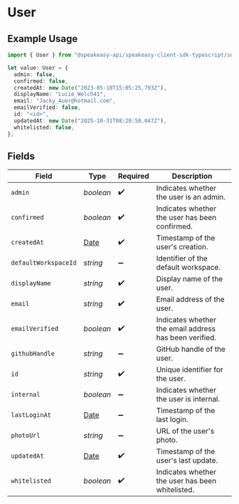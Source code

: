 # User

## Example Usage

```typescript
import { User } from "@speakeasy-api/speakeasy-client-sdk-typescript/sdk/models/shared";

let value: User = {
  admin: false,
  confirmed: false,
  createdAt: new Date("2023-05-10T15:05:25.793Z"),
  displayName: "Lucie_Welch41",
  email: "Jacky_Auer@hotmail.com",
  emailVerified: false,
  id: "<id>",
  updatedAt: new Date("2025-10-31T08:20:58.047Z"),
  whitelisted: false,
};
```

## Fields

| Field                                                                                         | Type                                                                                          | Required                                                                                      | Description                                                                                   |
| --------------------------------------------------------------------------------------------- | --------------------------------------------------------------------------------------------- | --------------------------------------------------------------------------------------------- | --------------------------------------------------------------------------------------------- |
| `admin`                                                                                       | *boolean*                                                                                     | :heavy_check_mark:                                                                            | Indicates whether the user is an admin.                                                       |
| `confirmed`                                                                                   | *boolean*                                                                                     | :heavy_check_mark:                                                                            | Indicates whether the user has been confirmed.                                                |
| `createdAt`                                                                                   | [Date](https://developer.mozilla.org/en-US/docs/Web/JavaScript/Reference/Global_Objects/Date) | :heavy_check_mark:                                                                            | Timestamp of the user's creation.                                                             |
| `defaultWorkspaceId`                                                                          | *string*                                                                                      | :heavy_minus_sign:                                                                            | Identifier of the default workspace.                                                          |
| `displayName`                                                                                 | *string*                                                                                      | :heavy_check_mark:                                                                            | Display name of the user.                                                                     |
| `email`                                                                                       | *string*                                                                                      | :heavy_check_mark:                                                                            | Email address of the user.                                                                    |
| `emailVerified`                                                                               | *boolean*                                                                                     | :heavy_check_mark:                                                                            | Indicates whether the email address has been verified.                                        |
| `githubHandle`                                                                                | *string*                                                                                      | :heavy_minus_sign:                                                                            | GitHub handle of the user.                                                                    |
| `id`                                                                                          | *string*                                                                                      | :heavy_check_mark:                                                                            | Unique identifier for the user.                                                               |
| `internal`                                                                                    | *boolean*                                                                                     | :heavy_minus_sign:                                                                            | Indicates whether the user is internal.                                                       |
| `lastLoginAt`                                                                                 | [Date](https://developer.mozilla.org/en-US/docs/Web/JavaScript/Reference/Global_Objects/Date) | :heavy_minus_sign:                                                                            | Timestamp of the last login.                                                                  |
| `photoUrl`                                                                                    | *string*                                                                                      | :heavy_minus_sign:                                                                            | URL of the user's photo.                                                                      |
| `updatedAt`                                                                                   | [Date](https://developer.mozilla.org/en-US/docs/Web/JavaScript/Reference/Global_Objects/Date) | :heavy_check_mark:                                                                            | Timestamp of the user's last update.                                                          |
| `whitelisted`                                                                                 | *boolean*                                                                                     | :heavy_check_mark:                                                                            | Indicates whether the user has been whitelisted.                                              |